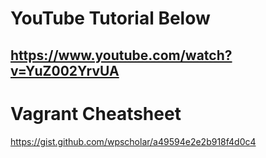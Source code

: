 

# YouTube Tutorial Below 
## https://www.youtube.com/watch?v=YuZ002YrvUA

# Vagrant Cheatsheet
https://gist.github.com/wpscholar/a49594e2e2b918f4d0c4
